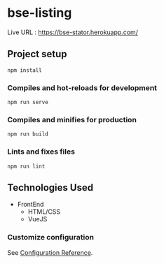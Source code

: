 # bse-listing
Live URL : https://bse-stator.herokuapp.com/
## Project setup
```
npm install
```

### Compiles and hot-reloads for development
```
npm run serve
```

### Compiles and minifies for production
```
npm run build
```

### Lints and fixes files
```
npm run lint
```

## Technologies Used
* FrontEnd
  * HTML/CSS
  * VueJS

### Customize configuration
See [Configuration Reference](https://cli.vuejs.org/config/).

